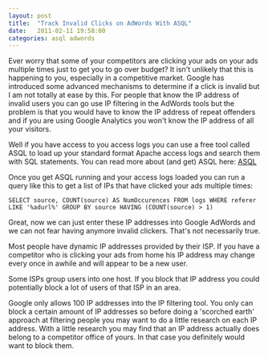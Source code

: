 ```yaml
---
layout: post
title:  "Track Invalid Clicks on AdWords With ASQL"
date:   2011-02-11 19:58:00
categories: asql adwords
---
```

Ever worry that some of your competitors are clicking your ads on your ads multiple times just to get you to go over budget? It isn't unlikely that this is happening to you, especially in a competitive market. Google has introduced some advanced mechanisms to determine if a click is invalid but I am not totally at ease by this. For people that know the IP address of invalid users you can go use IP filtering in the AdWords tools but the problem is that you would have to know the IP address of repeat offenders and if you are using Google Analytics you won't know the IP address of all your visitors.

Well if you have access to you access logs you can use a free tool called ASQL to load up your standard format Apache access logs and search them with SQL statements. You can read more about (and get) ASQL here: [ASQL](http://www.steve.org.uk/Software/asql/)

Once you get ASQL running and your access logs loaded you can run a query like this to get a list of IPs that have clicked your ads multiple times:

    SELECT source, COUNT(source) AS NumOccurences FROM logs WHERE referer LIKE '%adurl%' GROUP BY source HAVING (COUNT(source) > 1)

Great, now we can just enter these IP addresses into Google AdWords and we can not fear having anymore invalid clickers. That's not necessarily true.

Most people have dynamic IP addresses provided by their ISP. If you have a competitor who is clicking your ads from home his IP address may change every once in awhile and will appear to be a new user.

Some ISPs group users into one host. If you block that IP address you could potentially block a lot of users of that ISP in an area.

Google only allows 100 IP addresses into the IP filtering tool. You only can block a certain amount of IP addresses so before doing a 'scorched earth' approach at filtering people you may want to do a little research on each IP address. With a little research you may find that an IP address actually does belong to a competitor office of yours. In that case you definitely would want to block them.